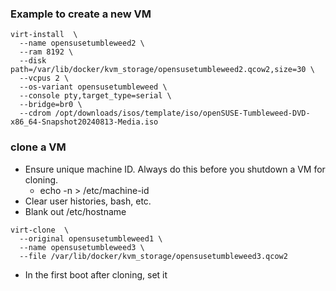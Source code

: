 ### Example to create a new VM 
```
virt-install  \
  --name opensusetumbleweed2 \
  --ram 8192 \
  --disk path=/var/lib/docker/kvm_storage/opensusetumbleweed2.qcow2,size=30 \
  --vcpus 2 \
  --os-variant opensusetumbleweed \
  --console pty,target_type=serial \
  --bridge=br0 \
  --cdrom /opt/downloads/isos/template/iso/openSUSE-Tumbleweed-DVD-x86_64-Snapshot20240813-Media.iso
```

### clone a VM
- Ensure unique machine ID.  Always do this before you shutdown a VM for cloning.
  - echo -n > /etc/machine-id
- Clear user histories, bash, etc.
- Blank out /etc/hostname

```
virt-clone  \
  --original opensusetumbleweed1 \
  --name opensusetumbleweed3 \
  --file /var/lib/docker/kvm_storage/opensusetumbleweed3.qcow2
```
- In the first boot after cloning, set it


